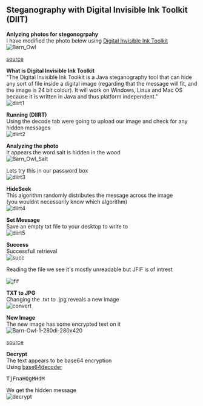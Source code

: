 **Steganography with Digital Invisible Ink Toolkit (DIIT)**
---
**Anlyzing photos for stegonogrpahy**  
I have modified the photo below using [Digital Invisible Ink Toolkit](http://diit.sourceforge.net/)  
![Barn_Owl](https://user-images.githubusercontent.com/66635295/160784188-55b0ffdf-e845-46dc-9c32-22e9bcaf155e.png)  

[source](https://www.owlpages.com/owls/authors.php?a=10)  

**What is Digital Invisible Ink Toolkit**  
"The Digital Invisible Ink Toolkit is a Java steganography tool that can hide any sort of file inside a digital image (regarding that the message will fit, and the image is 24 bit colour). It will work on Windows, Linux and Mac OS because it is written in Java and thus platform independent."  
![diirt1](https://user-images.githubusercontent.com/66635295/160772964-186e6240-759a-4d25-a9ba-d39bafe6e42e.png)  


**Running (DIIRT)**  
Using the decode tab were going to upload our image and check for any hidden messages  
![diirt2](https://user-images.githubusercontent.com/66635295/160773981-d495eacc-8f7d-4ea9-b0b4-94a203c70bf2.png)  

**Analyzing the photo**  
It appears the word salt is hidden in the wood  
![Barn_Owl_Salt](https://user-images.githubusercontent.com/66635295/160774572-ca90ba94-d984-40aa-9ee4-3c99ea31aaf4.png)  

Lets try this in our password box  
![diirt3](https://user-images.githubusercontent.com/66635295/160774905-4f241d4b-e199-4da8-b21d-0c0f0ef896a4.png)  


**HideSeek**    
This algorithm randomly distributes the message across the image    
(you wouldnt necessarily know which algorithm)    
![diirt4](https://user-images.githubusercontent.com/66635295/160775691-2d6d2bd5-1e68-41aa-94f4-b901b6db241a.png)    

**Set Message**  
Save an empty txt file to your desktop to write to  
![diirt5](https://user-images.githubusercontent.com/66635295/160777368-13ca01b2-7b33-4945-9775-6f73d1dd8c7a.png)  

**Success**    
Successfull retrieval   
![succ](https://user-images.githubusercontent.com/66635295/160778823-669c6050-606e-4bb9-bd4c-a55a85b1f4ee.png)    
 
 Reading the file we see it's mostly unreadable but  JFIF is of intrest  
 
![jfif](https://user-images.githubusercontent.com/66635295/160779136-b842d100-7e31-4dc3-8c1c-d37f3d59c52f.png)  

**TXT to JPG**  
Changing the .txt to .jpg reveals a new image  
![convert](https://user-images.githubusercontent.com/66635295/160785193-50bad0f9-9737-46f0-af36-fcbba421f5d1.png)  

**New Image**  
The new image has some encrypted text on it   
![Barn-Owl-1-280di-280x420](https://user-images.githubusercontent.com/66635295/160784256-fd52c521-876f-49ff-b9a5-0c771476916b.jpg)  

[source](https://www.birdlife.org.au/bird-profile/barn-owl)

**Decrypt**  
The text appears to be base64 encryption  
Using [base64decoder](https://www.base64decode.org/)  
<pre>TjFnaHQgMHdM</pre>  
We get the hidden message  
![decrypt](https://user-images.githubusercontent.com/66635295/160781392-f8be564d-646c-485c-8845-af3b8078acc4.png)




